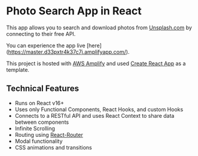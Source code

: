 # Photo Search App in React
This app allows you to search and download photos from [Unsplash.com](https://unsplash.com) by connecting to their free API. 

You can experience the app live [here] (https://master.d33pxtr4k37c7j.amplifyapp.com/).

This project is hosted with [AWS Amplify](https://aws.amazon.com/amplify/) and used [Create React App](https://github.com/facebook/create-react-app) as a template.

## Technical Features
- Runs on React v16+ 
- Uses only Functional Components, React Hooks, and custom Hooks
- Connects to a RESTful API and uses React Context to share data between components
- Infinite Scrolling
- Routing using [React-Router](https://reactrouter.com/)
- Modal functionality
- CSS animations and transitions
